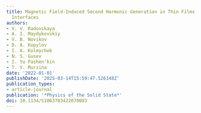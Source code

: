 ```yaml
---
title: Magnetic Field-Induced Second Harmonic Generation in Thin Films with Ferromagnet/Antiferromagnet
  Interfaces
authors:
- V. V. Radovskaya
- A. I. Maydykovskiy
- V. B. Novikov
- D. A. Kopylov
- I. A. Kolmychek
- N. S. Gusev
- I. Yu Pashen’kin
- T. V. Murzina
date: '2022-01-01'
publishDate: '2025-03-14T15:59:47.526148Z'
publication_types:
- article-journal
publication: '*Physics of the Solid State*'
doi: 10.1134/S1063783422070083
---
```

